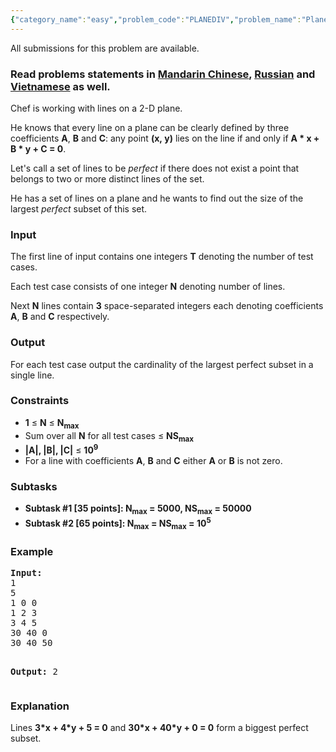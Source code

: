 ```yaml
---
{"category_name":"easy","problem_code":"PLANEDIV","problem_name":"Plane Division","languages_supported":{"0":"ADA","1":"ASM","2":"BASH","3":"BF","4":"C","5":"C99 strict","6":"CAML","7":"CLOJ","8":"CLPS","9":"CPP 4.3.2","10":"CPP 4.9.2","11":"CPP14","12":"CS2","13":"D","14":"ERL","15":"FORT","16":"FS","17":"GO","18":"HASK","19":"ICK","20":"ICON","21":"JAVA","22":"JS","23":"LISP clisp","24":"LISP sbcl","25":"LUA","26":"NEM","27":"NICE","28":"NODEJS","29":"PAS fpc","30":"PAS gpc","31":"PERL","32":"PERL6","33":"PHP","34":"PIKE","35":"PRLG","36":"PYPY","37":"PYTH","38":"PYTH 3.4","39":"RUBY","40":"SCALA","41":"SCM chicken","42":"SCM guile","43":"SCM qobi","44":"ST","45":"TCL","46":"TEXT","47":"WSPC"},"max_timelimit":1,"source_sizelimit":50000,"problem_author":"cenadar","problem_tester":"xcwgf666","date_added":"19-09-2015","tags":{"0":"cenadar","1":"dec15","2":"euclidean","3":"gcd","4":"parallel","5":"sets","6":"simple","7":"sorting"},"editorial_url":"http://discuss.codechef.com/problems/PLANEDIV","time":{"view_start_date":1450085400,"submit_start_date":1450085400,"visible_start_date":1450085400,"end_date":1735669800},"layout":"problem"}
---
```

<span class="solution-visible-txt">All submissions for this problem are available.</span><h3> Read problems statements in <a target="_blank" href="http://www.codechef.com/download/translated/DEC15/mandarin/PLANEDIV.pdf">Mandarin Chinese</a>, <a target="_blank" href="http://www.codechef.com/download/translated/DEC15/russian/PLANEDIV.pdf">Russian</a> and <a target="_blank" href="http://www.codechef.com/download/translated/DEC15/vietnamese/PLANEDIV.pdf">Vietnamese</a> as well.</h3>


<p>Chef is working with lines on a 2-D plane.</p>
<p>He knows that every line on a plane can be clearly defined by three coefficients <b>A</b>, <b>B</b> and <b>C</b>: any point <b>(x, y)</b> lies on the line if and only if <b>A * x + B * y + C = 0</b>.</p>
<p>Let's call a set of lines to be <i>perfect</i> if there does not exist a point that belongs to two or more distinct lines of the set.</p>
<p>He has a set of lines on a plane and he wants to find out the size of the largest <i>perfect</i> subset of this set.</p>

<h3>Input</h3>
<p>The first line of input contains one integers <b>T</b> denoting the number of test cases.</p>
<p>Each test case consists of one integer <b>N</b> denoting number of lines.</p>
<p>Next <b>N</b> lines contain <b>3</b> space-separated integers each denoting coefficients <b>A</b>, <b>B</b> and <b>C</b> respectively.</p>

<h3>Output</h3>
<p>For each test case output the cardinality of the largest perfect subset in a single line.</p>

<h3>Constraints</h3>
<ul>
<li><b>1</b> ≤ <b>N</b> ≤ <b>N<sub>max</sub></b></li>
<li>Sum over all <b>N</b> for all test cases ≤ <b>NS<sub>max</sub></b></li>
<li><b>|A|, |B|, |C|</b> ≤ <b>10<sup>9</sup></b></li>
<li>For a line with coefficients <b>A</b>, <b>B</b> and <b>C</b> either <b>A</b> or <b>B</b> is not zero.</li>
</ul>

<h3>Subtasks</h3>
<ul>
<li><b>Subtask #1 [35 points]: N<sub>max</sub> = 5000, NS<sub>max</sub> = 50000</b></li>
<li><b>Subtask #2 [65 points]: N<sub>max</sub> = NS<sub>max</sub> = 10<sup>5</sup></b></li>
</ul>

<h3>Example</h3>
<pre><b>Input:</b>
<tt>1
5
1 0 0
1 2 3
3 4 5
30 40 0
30 40 50</tt>

<b>Output:</b>
<tt>2</tt>
</pre>

<h3>Explanation</h3>
<p>Lines <b>3*x + 4*y + 5 = 0</b> and <b>30*x + 40*y + 0 = 0</b> form a biggest perfect subset.</p>
